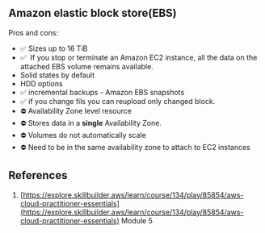 ## Amazon elastic block store(EBS)
 Pros and cons:
 - ✅ Sizes up to 16 TiB
 - ✅  If you stop or terminate an Amazon EC2 instance, all the data on the attached EBS volume remains available.
 - Solid states by default
 - HDD options
- ✅ incremental backups - Amazon EBS snapshots
- ✅ if you change fils you can reupload only changed block.
- ⛔  Availability Zone level resource
- ⛔ Stores data in a **single** Availability Zone.
- ⛔ Volumes do not automatically scale
- ⛔ Need to be in the same availability zone to attach to EC2 instances


## References
1. [https://explore.skillbuilder.aws/learn/course/134/play/85854/aws-cloud-practitioner-essentials](https://explore.skillbuilder.aws/learn/course/134/play/85854/aws-cloud-practitioner-essentials) Module 5